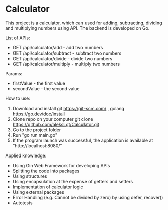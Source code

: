 # Calculator
This project is a calculator, which can used for adding, subtracting, dividing and multiplying numbers using API. The backend is developed on Go.

List of APIs:
* GET /api/calculator/add - add two numbers
* GET /api/calculator/subtract - subtract two numbers
* GET /api/calculator/divide - divide two numbers
* GET /api/calculator/multiply - multiply two numbers

Params:
* firstValue - the first value
* secondValue - the second value

How to use:
1. Download and install git https://git-scm.com/ , golang https://go.dev/doc/install
2. Clone repo on your computer git clone https://github.com/aleksLgt/Calculator.git
3. Go to the project folder
4. Run "go run main.go"
5. If the program launch was successful, the application is available at "http://localhost:8080/"

Applied knowledge:
* Using Gin Web Framework for developing APIs
* Splitting the code into packages
* Using structures
* Using encapsulation at the expense of getters and setters
* Implementation of calculator logic
* Using external packages
* Error Handling (e.g. Cannot be divided by zero) by using defer, recover()
* Autotests
